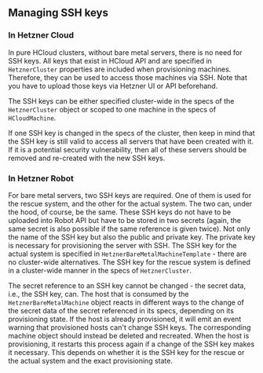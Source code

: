## Managing SSH keys

### In Hetzner Cloud
In pure HCloud clusters, without bare metal servers, there is no need for SSH keys. All keys that exist in HCloud API and are specified in ```HetznerCluster``` properties are included when provisioning machines. Therefore, they can be used to access those machines via SSH. Note that you have to upload those keys via Hetzner UI or API beforehand. 

The SSH keys can be either specified cluster-wide in the specs of the ```HetznerCluster``` object or scoped to one machine in the specs of ```HCloudMachine```.

If one SSH key is changed in the specs of the cluster, then keep in mind that the SSH key is still valid to access all servers that have been created with it. If it is a potential security vulnerability, then all of these servers should be removed and re-created with the new SSH keys.

### In Hetzner Robot
For bare metal servers, two SSH keys are required. One of them is used for the rescue system, and the other for the actual system. The two can, under the hood, of course, be the same. These SSH keys do not have to be uploaded into Robot API but have to be stored in two secrets (again, the same secret is also possible if the same reference is given twice). Not only the name of the SSH key but also the public and private key. The private key is necessary for provisioning the server with SSH. The SSH key for the actual system is specified in ```HetznerBareMetalMachineTemplate``` - there are no cluster-wide alternatives. The SSH key for the rescue system is defined in a cluster-wide manner in the specs of ```HetznerCluster```.

The secret reference to an SSH key cannot be changed - the secret data, i.e., the SSH key, can. The host that is consumed by the ```HetznerBareMetalMachine``` object reacts in different ways to the change of the secret data of the secret referenced in its specs, depending on its provisioning state. If the host is already provisioned, it will emit an event warning that provisioned hosts can't change SSH keys. The corresponding machine object should instead be deleted and recreated. When the host is provisioning, it restarts this process again if a change of the SSH key makes it necessary. This depends on whether it is the SSH key for the rescue or the actual system and the exact provisioning state.
